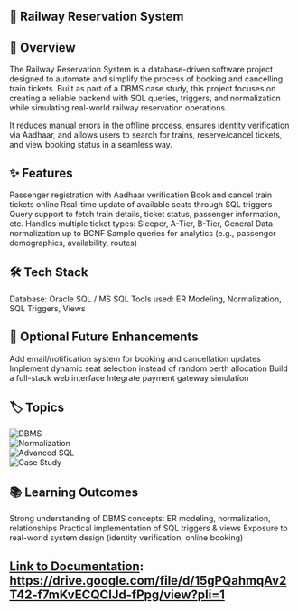## 🚆 Railway Reservation System

## 📌 Overview

The Railway Reservation System is a database-driven software project designed to automate and simplify the process of booking and cancelling train tickets. Built as part of a DBMS case study, this project focuses on creating a reliable backend with SQL queries, triggers, and normalization while simulating real-world railway reservation operations.

It reduces manual errors in the offline process, ensures identity verification via Aadhaar, and allows users to search for trains, reserve/cancel tickets, and view booking status in a seamless way.

## ✨ Features

Passenger registration with Aadhaar verification
Book and cancel train tickets online
Real-time update of available seats through SQL triggers
Query support to fetch train details, ticket status, passenger information, etc.
Handles multiple ticket types: Sleeper, A-Tier, B-Tier, General
Data normalization up to BCNF
Sample queries for analytics (e.g., passenger demographics, availability, routes)

## 🛠️ Tech Stack

Database: Oracle SQL / MS SQL
Tools used: ER Modeling, Normalization, SQL Triggers, Views

## 🚀 Optional Future Enhancements

Add email/notification system for booking and cancellation updates
Implement dynamic seat selection instead of random berth allocation
Build a full-stack web interface
Integrate payment gateway simulation

## 🏷️ Topics  

![DBMS](https://img.shields.io/badge/DBMS-SQL-blue)  
![Normalization](https://img.shields.io/badge/Normalization-BCNF-green)  
![Advanced SQL](https://img.shields.io/badge/Advanced%20SQL-%20Triggers%20%26%20Cursors-orange)<br>
![Case Study](https://img.shields.io/badge/Project-Case%20Study-yellow)  

## 📚 Learning Outcomes

Strong understanding of DBMS concepts: ER modeling, normalization, relationships
Practical implementation of SQL triggers & views
Exposure to real-world system design (identity verification, online booking)

## <u>Link to Documentation</u>: https://drive.google.com/file/d/15gPQahmqAv2T42-f7mKvECQClJd-fPpg/view?pli=1
